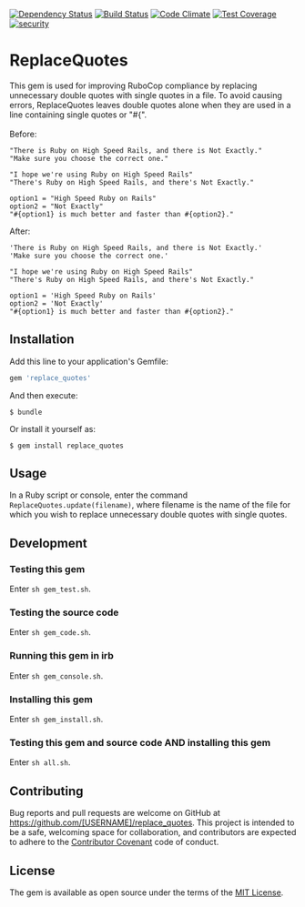 [![Dependency Status](https://gemnasium.com/jhsu802701/replace_quotes.svg)](https://gemnasium.com/jhsu802701/replace_quotes)
[![Build Status](https://travis-ci.org/jhsu802701/replace_quotes.svg?branch=master)](https://travis-ci.org/jhsu802701/replace_quotes)
[![Code Climate](https://codeclimate.com/github/jhsu802701/replace_quotes/badges/gpa.svg)](https://codeclimate.com/github/jhsu802701/replace_quotes)
[![Test Coverage](https://codeclimate.com/github/jhsu802701/replace_quotes/badges/coverage.svg)](https://codeclimate.com/github/jhsu802701/replace_quotes/coverage)
[![security](https://hakiri.io/github/jhsu802701/replace_quotes/master.svg)](https://hakiri.io/github/jhsu802701/replace_quotes/master)

# ReplaceQuotes

This gem is used for improving RuboCop compliance by replacing unnecessary double quotes with single quotes in a file.  To avoid causing errors, ReplaceQuotes leaves double quotes alone when they are used in a line containing single quotes or "#{".
<br><br>
Before:
```
"There is Ruby on High Speed Rails, and there is Not Exactly."
"Make sure you choose the correct one."

"I hope we're using Ruby on High Speed Rails"
"There's Ruby on High Speed Rails, and there's Not Exactly."

option1 = "High Speed Ruby on Rails"
option2 = "Not Exactly"
"#{option1} is much better and faster than #{option2}."

```
After:
```
'There is Ruby on High Speed Rails, and there is Not Exactly.'
'Make sure you choose the correct one.'

"I hope we're using Ruby on High Speed Rails"
"There's Ruby on High Speed Rails, and there's Not Exactly."

option1 = 'High Speed Ruby on Rails'
option2 = 'Not Exactly'
"#{option1} is much better and faster than #{option2}."
```

## Installation

Add this line to your application's Gemfile:

```ruby
gem 'replace_quotes'
```

And then execute:

    $ bundle

Or install it yourself as:

    $ gem install replace_quotes

## Usage

In a Ruby script or console, enter the command `ReplaceQuotes.update(filename)`, where filename is the name of the file for which you wish to replace unnecessary double quotes with single quotes.

## Development


### Testing this gem

Enter `sh gem_test.sh`.

### Testing the source code
Enter `sh gem_code.sh`.

### Running this gem in irb

Enter `sh gem_console.sh`.

### Installing this gem

Enter `sh gem_install.sh`.

### Testing this gem and source code AND installing this gem

Enter `sh all.sh`.

## Contributing

Bug reports and pull requests are welcome on GitHub at https://github.com/[USERNAME]/replace_quotes. This project is intended to be a safe, welcoming space for collaboration, and contributors are expected to adhere to the [Contributor Covenant](contributor-covenant.org) code of conduct.


## License

The gem is available as open source under the terms of the [MIT License](http://opensource.org/licenses/MIT).

